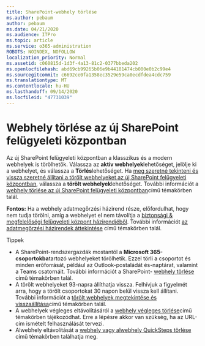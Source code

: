 ```yaml
---
title: SharePoint-webhely törlése
ms.author: pebaum
author: pebaum
ms.date: 04/21/2020
ms.audience: ITPro
ms.topic: article
ms.service: o365-administration
ROBOTS: NOINDEX, NOFOLLOW
localization_priority: Normal
ms.assetid: c060815d-1d3f-4a13-81c2-0377bbeda202
ms.openlocfilehash: abd69cb99265b06e9b44181474cb080e0b2c99e4
ms.sourcegitcommit: c6692ce0fa1358ec3529e59ca0ecdfdea4cdc759
ms.translationtype: MT
ms.contentlocale: hu-HU
ms.lasthandoff: 09/14/2020
ms.locfileid: "47731039"
---
```

# <a name="delete-a-site-from-the-new-sharepoint-admin-center"></a>Webhely törlése az új SharePoint felügyeleti központban

Az új SharePoint felügyeleti központban a klasszikus és a modern webhelyek is törölhetők. Válassza az **aktív webhelyek**lehetőséget, jelölje ki a webhelyet, és válassza a **Törlés**lehetőséget. Ha [meg szeretné tekinteni és vissza szeretné állítani a törölt webhelyeket az új SharePoint felügyeleti központban](https://docs.microsoft.com/sharepoint/view-and-restore-deleted-sites-in-new-admin-center), válassza a **törölt webhelyek**lehetőséget. További információt a [webhely törlése az új SharePoint felügyeleti központban](https://docs.microsoft.com/sharepoint/delete-site-collection#delete-a-site-in-the-new-sharepoint-admin-center)című témakörben talál.

**Fontos:** Ha a webhely adatmegőrzési házirend része, előfordulhat, hogy nem tudja törölni, amíg a webhelyet el nem távolítja a [biztonsági &amp; megfelelőségi felügyeleti központ házirendjéből](https://protection.office.com/?rfr=AdminCenter#/homepage). További információt [az adatmegőrzési házirendek áttekintése](https://docs.microsoft.com/microsoft-365/compliance/retention-policies) című témakörben talál. 

Tippek
- A SharePoint-rendszergazdák mostantól a **Microsoft 365-csoportokba**tartozó webhelyeket törölhetik. Ezzel törli a csoportot és minden erőforrását, például az Outlook-postaládát és-naptárat, valamint a Teams csatornáit. További információt a SharePoint- [webhely törlése](https://docs.microsoft.com/sharepoint/manage-sites-in-new-admin-center#delete-a-site) című témakörben talál.
- A törölt webhelyeket 93-napra állíthatja vissza. Felhívjuk a figyelmét arra, hogy a törölt csoportokat 30 napon belül vissza kell állítani. További információt a [törölt webhelyek megtekintése és visszaállítása](https://docs.microsoft.com/sharepoint/view-and-restore-deleted-sites-in-new-admin-center)című témakörben talál.
- A webhelyek végleges eltávolításáról a [webhely végleges törlése](https://docs.microsoft.com/sharepoint/delete-site-collection#permanently-delete-a-site)című témakörben tájékozódhat. Erre a lépésre akkor van szükség, ha az URL-cím ismételt felhasználását tervezi. 
- Alwebhely eltávolítását a [webhely vagy alwebhely QuickSteps törlése](https://support.office.com/article/Delete-a-SharePoint-site-or-subsite-bc37b743-0cef-475e-9a8c-8fc4d40179fb#__bkmkshortcut) című témakörben találhatja meg.
